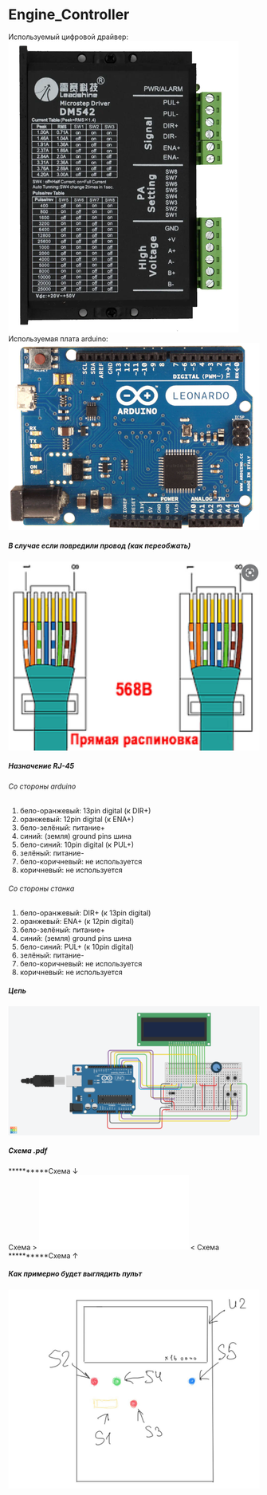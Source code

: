 # Engine_Controller
Используемый цифровой драйвер:
![dm542](docs/DM542.png "dm542")
Используемая плата arduino:
![arduino leonardo](docs/leonardo.png "arduino leonardo")
##### В случае если повредили провод (как переобжать)
![Распиновка](docs/RJ-45%20pins.bmp "Распиновка")
##### Назначение RJ-45
###### Со стороны arduino
1. бело-оранжевый: 13pin digital (к DIR+)
2. оранжевый: 12pin digital (к ENA+)
3. бело-зелёный: питание+
4. синий: (земля) ground pins шина
5. бело-синий: 10pin digital (к PUL+)
6. зелёный: питание-
7. бело-коричневый: не используется
8. коричневый: не используется
###### Со стороны станка
1. бело-оранжевый: DIR+ (к 13pin digital)
2. оранжевый: ENA+ (к 12pin digital)
3. бело-зелёный: питание+
4. синий: (земля) ground pins шина
5. бело-синий: PUL+ (к 10pin digital)
6. зелёный: питание-
7. бело-коричневый: не используется
8. коричневый: не используется

##### Цепь
![Цепь](docs/Wiring%20Components.png "Цепь")
##### Схема .pdf

**********Схема ↓ <br/>
Схема > ![Схема](docs/Wiring%20Components.pdf "Схема") < Схема <br/>
**********Схема ↑
##### Как примерно будет выглядить пульт
![controller_v1.jpg](docs/controller_v1.jpg "controller_v1.jpg")